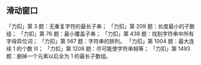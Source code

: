 
## 滑动窗口

「力扣」第 3 题：无重复字符的最长子串；
「力扣」第 209 题：长度最小的子数组；
「力扣」第 76 题：最小覆盖子串；
「力扣」第 438 题：找到字符串中所有字母异位词；
「力扣」第 567 题：字符串的排列。
「力扣」第 1004 题：最大连续 1 的个数 III；
「力扣」第 1208 题：尽可能使字符串相等；
「力扣」第 1493 题：删掉一个元素以后全为 1 的最长子数组。
